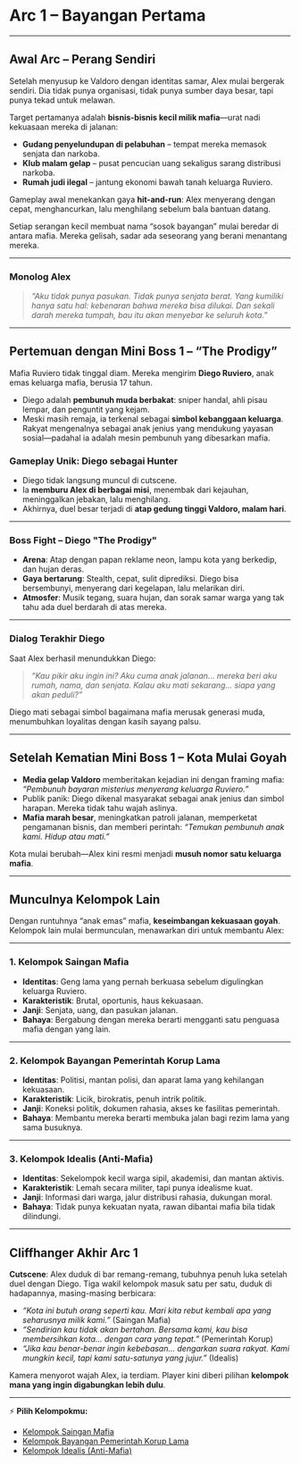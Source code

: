 # **Arc 1 – Bayangan Pertama**

---

## **Awal Arc – Perang Sendiri**

Setelah menyusup ke Valdoro dengan identitas samar, Alex mulai bergerak sendiri.
Dia tidak punya organisasi, tidak punya sumber daya besar, tapi punya tekad untuk melawan.

Target pertamanya adalah **bisnis-bisnis kecil milik mafia**—urat nadi kekuasaan mereka di jalanan:

- **Gudang penyelundupan di pelabuhan** – tempat mereka memasok senjata dan narkoba.
- **Klub malam gelap** – pusat pencucian uang sekaligus sarang distribusi narkoba.
- **Rumah judi ilegal** – jantung ekonomi bawah tanah keluarga Ruviero.

Gameplay awal menekankan gaya **hit-and-run**: Alex menyerang dengan cepat, menghancurkan, lalu menghilang sebelum bala bantuan datang.

Setiap serangan kecil membuat nama “sosok bayangan” mulai beredar di antara mafia.
Mereka gelisah, sadar ada seseorang yang berani menantang mereka.

---

### **Monolog Alex**

> _“Aku tidak punya pasukan. Tidak punya senjata berat. Yang kumiliki hanya satu hal: kebenaran bahwa mereka bisa dilukai. Dan sekali darah mereka tumpah, bau itu akan menyebar ke seluruh kota.”_

---

## **Pertemuan dengan Mini Boss 1 – “The Prodigy”**

Mafia Ruviero tidak tinggal diam.
Mereka mengirim **Diego Ruviero**, anak emas keluarga mafia, berusia 17 tahun.

- Diego adalah **pembunuh muda berbakat**: sniper handal, ahli pisau lempar, dan penguntit yang kejam.
- Meski masih remaja, ia terkenal sebagai **simbol kebanggaan keluarga**. Rakyat mengenalnya sebagai anak jenius yang mendukung yayasan sosial—padahal ia adalah mesin pembunuh yang dibesarkan mafia.

### **Gameplay Unik: Diego sebagai Hunter**

- Diego tidak langsung muncul di cutscene.
- Ia **memburu Alex di berbagai misi**, menembak dari kejauhan, meninggalkan jebakan, lalu menghilang.
- Akhirnya, duel besar terjadi di **atap gedung tinggi Valdoro, malam hari**.

---

### **Boss Fight – Diego "The Prodigy"**

- **Arena**: Atap dengan papan reklame neon, lampu kota yang berkedip, dan hujan deras.
- **Gaya bertarung**: Stealth, cepat, sulit diprediksi. Diego bisa bersembunyi, menyerang dari kegelapan, lalu melarikan diri.
- **Atmosfer**: Musik tegang, suara hujan, dan sorak samar warga yang tak tahu ada duel berdarah di atas mereka.

---

### **Dialog Terakhir Diego**

Saat Alex berhasil menundukkan Diego:

> _“Kau pikir aku ingin ini? Aku cuma anak jalanan… mereka beri aku rumah, nama, dan senjata. Kalau aku mati sekarang… siapa yang akan peduli?”_

Diego mati sebagai simbol bagaimana mafia merusak generasi muda, menumbuhkan loyalitas dengan kasih sayang palsu.

---

## **Setelah Kematian Mini Boss 1 – Kota Mulai Goyah**

- **Media gelap Valdoro** memberitakan kejadian ini dengan framing mafia: _“Pembunuh bayaran misterius menyerang keluarga Ruviero.”_
- Publik panik: Diego dikenal masyarakat sebagai anak jenius dan simbol harapan. Mereka tidak tahu wajah aslinya.
- **Mafia marah besar**, meningkatkan patroli jalanan, memperketat pengamanan bisnis, dan memberi perintah: _“Temukan pembunuh anak kami. Hidup atau mati.”_

Kota mulai berubah—Alex kini resmi menjadi **musuh nomor satu keluarga mafia**.

---

## **Munculnya Kelompok Lain**

Dengan runtuhnya “anak emas” mafia, **keseimbangan kekuasaan goyah**.
Kelompok lain mulai bermunculan, menawarkan diri untuk membantu Alex:

---

### 1. **Kelompok Saingan Mafia**

- **Identitas**: Geng lama yang pernah berkuasa sebelum digulingkan keluarga Ruviero.
- **Karakteristik**: Brutal, oportunis, haus kekuasaan.
- **Janji**: Senjata, uang, dan pasukan jalanan.
- **Bahaya**: Bergabung dengan mereka berarti mengganti satu penguasa mafia dengan yang lain.

---

### 2. **Kelompok Bayangan Pemerintah Korup Lama**

- **Identitas**: Politisi, mantan polisi, dan aparat lama yang kehilangan kekuasaan.
- **Karakteristik**: Licik, birokratis, penuh intrik politik.
- **Janji**: Koneksi politik, dokumen rahasia, akses ke fasilitas pemerintah.
- **Bahaya**: Membantu mereka berarti membuka jalan bagi rezim lama yang sama busuknya.

---

### 3. **Kelompok Idealis (Anti-Mafia)**

- **Identitas**: Sekelompok kecil warga sipil, akademisi, dan mantan aktivis.
- **Karakteristik**: Lemah secara militer, tapi punya idealisme kuat.
- **Janji**: Informasi dari warga, jalur distribusi rahasia, dukungan moral.
- **Bahaya**: Tidak punya kekuatan nyata, rawan dibantai mafia bila tidak dilindungi.

---

## **Cliffhanger Akhir Arc 1**

**Cutscene**:
Alex duduk di bar remang-remang, tubuhnya penuh luka setelah duel dengan Diego.
Tiga wakil kelompok masuk satu per satu, duduk di hadapannya, masing-masing berbicara:

- _“Kota ini butuh orang seperti kau. Mari kita rebut kembali apa yang seharusnya milik kami.”_ (Saingan Mafia)
- _“Sendirian kau tidak akan bertahan. Bersama kami, kau bisa membersihkan kota… dengan cara yang tepat.”_ (Pemerintah Korup)
- _“Jika kau benar-benar ingin kebebasan… dengarkan suara rakyat. Kami mungkin kecil, tapi kami satu-satunya yang jujur.”_ (Idealis)

Kamera menyorot wajah Alex, ia terdiam.
Player kini diberi pilihan **kelompok mana yang ingin digabungkan lebih dulu**.

---

⚡ **Pilih Kelompokmu:**

- [Kelompok Saingan Mafia](/story-1)
- [Kelompok Bayangan Pemerintah Korup Lama](/story-2)
- [Kelompok Idealis (Anti-Mafia)](/story-3)
